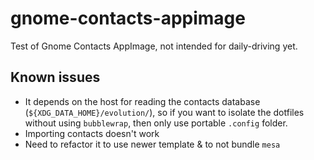 # gnome-contacts-appimage
Test of Gnome Contacts AppImage, not intended for daily-driving yet.

## Known issues

- It depends on the host for reading the contacts database (`${XDG_DATA_HOME}/evolution/`), so if you want to isolate the dotfiles without using `bubblewrap`, then only use portable `.config` folder.
- Importing contacts doesn't work
- Need to refactor it to use newer template & to not bundle `mesa`
